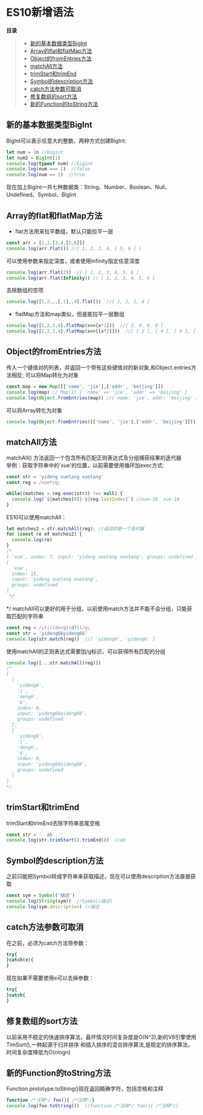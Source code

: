 # ES10新增语法

**目录**
> * [新的基本数据类型BigInt](#新的基本数据类型BigInt)
> * [Array的flat和flatMap方法](#Array的flat和flatMap方法)
> * [Object的fromEntries方法](#Object的fromEntries方法)
> * [matchAll方法](#matchAll方法)
> * [trimStart和trimEnd](#trimStart和trimEnd)
> * [Symbol的description方法](#Symbol的description方法)
> * [catch方法参数可取消](#catch方法参数可取消)
> * [修复数组的sort方法](#修复数组的sort方法)
> * [新的Function的toString方法](#新的Function的toString方法)

## 新的基本数据类型BigInt
BigInt可以表示任意大的整数，两种方式创建BigInt:
```js
let num = 1n //bigint
let num2 = BigInt(1)
console.log(typeof num) //bigint
console.log(num === 1)  //false
console.log(num == 1)  //true
```
现在加上BigInt一共七种数据类：String、Number、Boolean、Null、Undefined、Symbol、BigInt

## Array的flat和flatMap方法
* flat方法用来拉平数组，默认只能拉平一层
```js
const arr = [1,2,[3,4,[5,6]]]
console.log(arr.flat()) //[ 1, 2, 3, 4, [ 5, 6 ] ]
```
可以使用参数来指定深度，或者使用Infinity指定任意深度
```js
console.log(arr.flat(2))  // [ 1, 2, 3, 4, 5, 6 ]
console.log(arr.flat(Infinity)) // [ 1, 2, 3, 4, 5, 6 ]
```
去除数组的空项
```js
console.log([1,2,,,[,1],,4].flat())  //[ 1, 2, 1, 4 ]
```
* flatMap方法和map类似，但是能拉平一层数组
```js
console.log([1,2,3,4].flatMap(x=>[x*2]))  //[ 2, 4, 6, 8 ]
console.log([1,2,3,4].flatMap(x=>[[x*2]]))  //[ [ 2 ], [ 4 ], [ 6 ], [ 8 ] ]
```

## Object的fromEntries方法
传入一个键值对的列表，并返回一个带有这些键值对的新对象,和Object.entries方法相反;
可以将Map转化为对象
```js
const map = new Map([['name', 'jie'],['addr', 'beijing']])
console.log(map) // Map(2) { 'name' => 'jie', 'addr' => 'beijing' }
console.log(Object.fromEntries(map)) //{ name: 'jie', addr: 'beijing' }
```
可以将Array转化为对象
```js
console.log(Object.fromEntries([['name', 'jie'],['addr', 'beijing']])) //{ name: 'jie', addr: 'beijing' }
```

## matchAll方法
matchAll() 方法返回一个包含所有匹配正则表达式及分组捕获结果的迭代器<br>
举例：获取字符串中的'xue'的位置，以前需要使用循环加exec方式:
```js
const str = 'yideng xuetang xuetang'
const reg = /xue*/g;

while((matches = reg.exec(str)) !== null) {
  console.log(`${matches[0]}-${reg.lastIndex}`) //xue-10  xue-18
}
```
ES10可以使用matchAll：
```js
let matches2 = str.matchAll(reg); //返回的是一个迭代器
for (const re of matches2) {
  console.log(re)
}
/*
[ 'xue', index: 7, input: 'yideng xuetang xuetang', groups: undefined ]
[
  'xue',
  index: 15,
  input: 'yideng xuetang xuetang',
  groups: undefined
]
 */
```
 */
matchAll可以更好的用于分组，以前使用match方法并不能不会分组，只能获取匹配的字符串
```js
const reg = /y(i)(deng(\d?))/g;
const str = 'yideng66yideng66'
console.log(str.match(reg))  //[ 'yideng6', 'yideng6' ]
```
使用matchAll的正则表达式需要加/g标识，可以获得所有匹配的分组
```js
console.log([...str.matchAll(reg)])
/*
[
  [
    'yideng6',
    'i',
    'deng6',
    '6',
    index: 0,
    input: 'yideng66yideng66',
    groups: undefined
  ],
  [
    'yideng6',
    'i',
    'deng6',
    '6',
    index: 8,
    input: 'yideng66yideng66',
    groups: undefined
  ]
]
*/
```

## trimStart和trimEnd
trimStart和trimEnd去除字符串首尾空格
```js
const str = '  ab   '
console.log(str.trimStart().trimEnd())  //ab
```

## Symbol的description方法
之前只能把Symbol转成字符串来获取描述，现在可以使用description方法直接获取
```js
const sym = Symbol('描述')
console.log(String(sym))  //Symbol(描述)
console.log(sym.description) //描述
```
## catch方法参数可取消
在之前，必须为catch方法带参数：
```js
try{
}catch(e){
}
```
现在如果不需要使用e可以去掉参数：
```js
try{
}catch{
}
```

## 修复数组的sort方法
以前采用不稳定的快速排序算法，最坏情况时间复杂度是O(N^2),新的V8引擎使用TimSort(),一种起源于归并排序
和插入排序的混合排序算法,是稳定的排序算法，时间复杂度降低为O(nlogn)

## 新的Function的toString方法
Function.prototype.toString()现在返回精确字符，包括空格和注释
```js
function /*注释*/ foo(){ /*注释*/}
console.log(foo.toString())  //function /*注释*/ foo(){ /*注释*/}
```